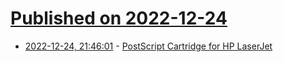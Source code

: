 # [Published on 2022-12-24](index.md)

* [2022-12-24, 21:46:01](https://news.ycombinator.com/item?id=34121370) - [PostScript Cartridge for HP LaserJet](https://www.pagetable.com/?p=1721)

